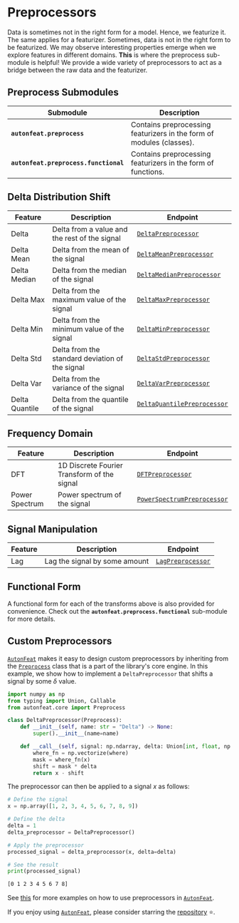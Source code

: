<!-- 
MIT License

Copyright (c) 2023 Carnegie Mellon University, Auton Lab

Permission is hereby granted, free of charge, to any person obtaining a copy
of this software and associated documentation files (the "Software"), to deal
in the Software without restriction, including without limitation the rights
to use, copy, modify, merge, publish, distribute, sublicense, and/or sell
copies of the Software, and to permit persons to whom the Software is
furnished to do so, subject to the following conditions:

The above copyright notice and this permission notice shall be included in all
copies or substantial portions of the Software.

THE SOFTWARE IS PROVIDED "AS IS", WITHOUT WARRANTY OF ANY KIND, EXPRESS OR
IMPLIED, INCLUDING BUT NOT LIMITED TO THE WARRANTIES OF MERCHANTABILITY,
FITNESS FOR A PARTICULAR PURPOSE AND NONINFRINGEMENT. IN NO EVENT SHALL THE
AUTHORS OR COPYRIGHT HOLDERS BE LIABLE FOR ANY CLAIM, DAMAGES OR OTHER
LIABILITY, WHETHER IN AN ACTION OF CONTRACT, TORT OR OTHERWISE, ARISING FROM,
OUT OF OR IN CONNECTION WITH THE SOFTWARE OR THE USE OR OTHER DEALINGS IN THE
SOFTWARE.
-->

# Preprocessors

Data is sometimes not in the right form for a model. Hence, we featurize it. The same applies for a featurizer. Sometimes, data is not in the right form to be featurized. We may observe interesting properties emerge when we explore features in different domains. **This** is where the preprocess sub-module is helpful! We provide a wide variety of preprocessors to act as a bridge between the raw data and the featurizer.

## Preprocess Submodules

| Submodule | Description |
| --- | --- |
| **`autonfeat.preprocess`** | Contains preprocessing featurizers in the form of modules (classes). |
| **`autonfeat.preprocess.functional`** | Contains preprocessing featurizers in the form of functions. |

## Delta Distribution Shift

| Feature | Description | Endpoint |
| --- | --- | --- |
| Delta | Delta from a value and the rest of the signal | [`DeltaPreprocessor`](transform/delta_preprocessor.md) |
| Delta Mean | Delta from the mean of the signal | [`DeltaMeanPreprocessor`](transform/delta_mean_preprocessor.md) |
| Delta Median | Delta from the median of the signal | [`DeltaMedianPreprocessor`](transform/delta_median_preprocessor.md) |
| Delta Max | Delta from the maximum value of the signal | [`DeltaMaxPreprocessor`](transform/delta_max_preprocessor.md) |
| Delta Min | Delta from the minimum value of the signal | [`DeltaMinPreprocessor`](transform/delta_min_preprocessor.md) |
| Delta Std | Delta from the standard deviation of the signal | [`DeltaStdPreprocessor`](transform/delta_std_preprocessor.md) |
| Delta Var | Delta from the variance of the signal | [`DeltaVarPreprocessor`](transform/delta_var_preprocessor.md) |
| Delta Quantile | Delta from the quantile of the signal | [`DeltaQuantilePreprocessor`](transform/delta_quantile_preprocessor.md) |


## Frequency Domain

| Feature | Description | Endpoint |
| --- | --- | --- |
| DFT | 1D Discrete Fourier Transform of the signal | [`DFTPreprocessor`](transform/dft_preprocessor.md) |
| Power Spectrum | Power spectrum of the signal | [`PowerSpectrumPreprocessor`](transform/power_spectrum_preprocessor.md) |

## Signal Manipulation
| Feature | Description | Endpoint |
| --- | --- | --- |
| Lag | Lag the signal by some amount | [`LagPreprocessor`](transform/lag_preprocessor.md) |

## Functional Form

A functional form for each of the transforms above is also provided for convenience. Check out the **`autonfeat.preprocess.functional`** sub-module for more details.

## Custom Preprocessors

[`AutonFeat`](../../index.md) makes it easy to design custom preprocessors by inheriting from the [`Preprocess`](../core/preprocess.md) class that is a part of the library's core engine. In this example, we show how to implement a `DeltaPreprocessor` that shifts a signal by some $\delta$ value.

```python
import numpy as np
from typing import Union, Callable
from autonfeat.core import Preprocess

class DeltaPreprocessor(Preprocess):
    def __init__(self, name: str = "Delta") -> None:
        super().__init__(name=name)

    def __call__(self, signal: np.ndarray, delta: Union[int, float, np.int_, np.float_], where: Callable[[Union[int, float, np.int_, np.float_]], Union[bool, np.bool_]] = lambda x: not np.isnan(x)) -> np.ndarray:
        where_fn = np.vectorize(where)
        mask = where_fn(x)
        shift = mask * delta
        return x - shift
```

The preprocessor can then be applied to a signal $x$ as follows:

```python
# Define the signal
x = np.array([1, 2, 3, 4, 5, 6, 7, 8, 9])

# Define the delta
delta = 1
delta_preprocessor = DeltaPreprocessor()

# Apply the preprocessor
processed_signal = delta_preprocessor(x, delta=delta)

# See the result
print(processed_signal)
```

```bash
[0 1 2 3 4 5 6 7 8]
```


See [this](../../tutorials/tutorials.md) for more examples on how to use preprocessors in [`AutonFeat`](../../index.md).


If you enjoy using [`AutonFeat`](../../index.md), please consider starring the [repository](https://github.com/autonlab/AutonFeat) ⭐️.
